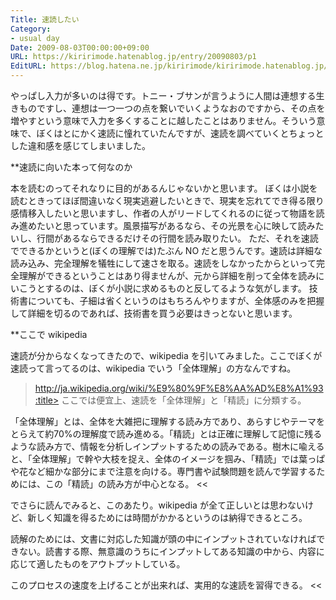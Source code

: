 ```yaml
---
Title: 速読したい
Category:
- usual day
Date: 2009-08-03T00:00:00+09:00
URL: https://kiririmode.hatenablog.jp/entry/20090803/p1
EditURL: https://blog.hatena.ne.jp/kiririmode/kiririmode.hatenablog.jp/atom/entry/8454420450078212758
---
```



やっぱし入力が多いのは得です。トニー・ブサンが言うように人間は連想する生きものですし、連想は一つ一つの点を繋いでいくようなおのですから、その点を増やすという意味で入力を多くすることに越したことはありません。そういう意味で、ぼくはとにかく速読に憧れていたんですが、速読を調べていくとちょっとした違和感を感じてしまいました。

**速読に向いた本って何なのか

本を読むのってそれなりに目的があるんじゃないかと思います。
ぼくは小説を読むときってほぼ間違いなく現実逃避したいときで、現実を忘れてでき得る限り感情移入したいと思いますし、作者の人がリードしてくれるのに従って物語を読み進めたいと思っています。風景描写があるなら、その光景を心に映して読みたいし、行間があるならできるだけその行間を読み取りたい。
ただ、それを速読でできるかというと(ぼくの理解では)たぶん NO だと思うんです。速読は詳細な読み込み、完全理解を犠牲にして速さを取る。速読をしなかったからといって完全理解ができるということはあり得ませんが、元から詳細を削って全体を読みにいこうとするのは、ぼくが小説に求めるものと反してるような気がします。
技術書についても、子細は省くというのはもちろんやりますが、全体感のみを把握して詳細を切るのであれば、技術書を買う必要はきっとないと思います。

**ここで wikipedia

速読が分からなくなってきたので、wikipedia を引いてみました。ここでぼくが速読って言ってるのは、wikipedia でいう「全体理解」の方なんですね。
>http://ja.wikipedia.org/wiki/%E9%80%9F%E8%AA%AD%E8%A1%93:title>
ここでは便宜上、速読を「全体理解」と「精読」に分類する。

「全体理解」とは、全体を大雑把に理解する読み方であり、あらすじやテーマをとらえて約70%の理解度で読み進める。「精読」とは正確に理解して記憶に残るような読み方で、情報を分析しインプットするための読みである。樹木に喩えると、「全体理解」で幹や大枝を捉え、全体のイメージを掴み、「精読」では葉っぱや花など細かな部分にまで注意を向ける。専門書や試験問題を読んで学習するためには、この「精読」の読み方が中心となる。
<<

でさらに読んでみると、このあたり。wikipedia が全て正しいとは思わないけど、新しく知識を得るためには時間がかかるというのは納得できるところ。
>>
読解のためには、文書に対応した知識が頭の中にインプットされていなければできない。読書する際、無意識のうちにインプットしてある知識の中から、内容に応じて適したものをアウトプットしている。

このプロセスの速度を上げることが出来れば、実用的な速読を習得できる。
<<
